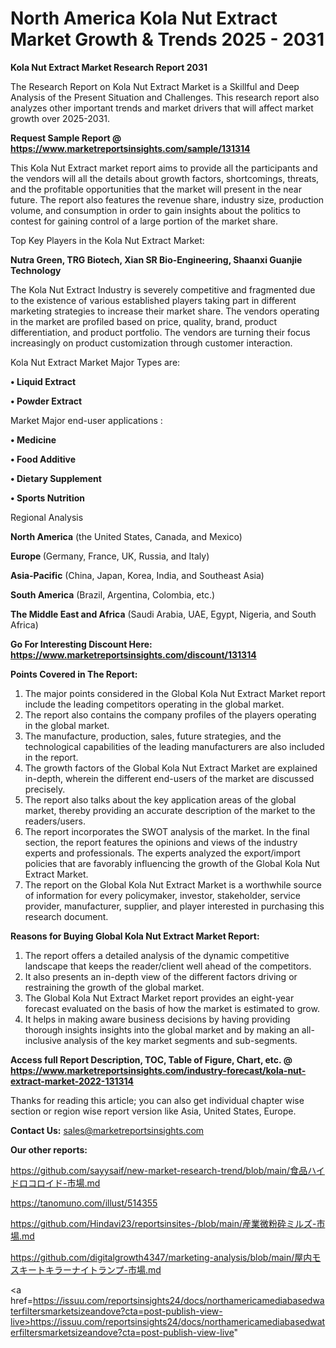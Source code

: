 # North America Kola Nut Extract Market Growth & Trends 2025 - 2031

<strong>Kola Nut Extract Market Research Report 2031</strong>

The Research Report on Kola Nut Extract Market is a Skillful and Deep Analysis of the Present Situation and Challenges. This research report also analyzes other important trends and market drivers that will affect market growth over 2025-2031.

<strong>Request Sample Report @ <a href=https://www.marketreportsinsights.com/sample/131314>https://www.marketreportsinsights.com/sample/131314</a></strong>

This Kola Nut Extract market report aims to provide all the participants and the vendors will all the details about growth factors, shortcomings, threats, and the profitable opportunities that the market will present in the near future. The report also features the revenue share, industry size, production volume, and consumption in order to gain insights about the politics to contest for gaining control of a large portion of the market share.

Top Key Players in the Kola Nut Extract Market:

<strong>Nutra Green, TRG Biotech, Xian SR Bio-Engineering, Shaanxi Guanjie Technology</strong>

The Kola Nut Extract Industry is severely competitive and fragmented due to the existence of various established players taking part in different marketing strategies to increase their market share. The vendors operating in the market are profiled based on price, quality, brand, product differentiation, and product portfolio. The vendors are turning their focus increasingly on product customization through customer interaction.

Kola Nut Extract Market Major Types are:

<strong>• Liquid Extract

• Powder Extract</strong>

Market Major end-user applications :

<strong>• Medicine

• Food Additive

• Dietary Supplement

• Sports Nutrition</strong>

Regional Analysis

</u><strong><b>North America</b></strong> (the United States, Canada, and Mexico)

<strong><b>Europe </b></strong>(Germany, France, UK, Russia, and Italy)

<strong><b>Asia-Pacific</b></strong> (China, Japan, Korea, India, and Southeast Asia)

<strong><b>South America</b></strong> (Brazil, Argentina, Colombia, etc.)

<strong><b>The Middle East and Africa</b></strong> (Saudi Arabia, UAE, Egypt, Nigeria, and South Africa)

<strong>Go For Interesting Discount Here: <a href=https://www.marketreportsinsights.com/discount/131314>https://www.marketreportsinsights.com/discount/131314</a></strong>

<strong>Points Covered in The Report:</strong>
<ol>
  <li>The major points considered in the Global Kola Nut Extract Market report include the leading competitors operating in the global market.</li>
  <li>The report also contains the company profiles of the players operating in the global market.</li>
  <li>The manufacture, production, sales, future strategies, and the technological capabilities of the leading manufacturers are also included in the report.</li>
  <li>The growth factors of the Global Kola Nut Extract Market are explained in-depth, wherein the different end-users of the market are discussed precisely.</li>
  <li>The report also talks about the key application areas of the global market, thereby providing an accurate description of the market to the readers/users.</li>
  <li>The report incorporates the SWOT analysis of the market. In the final section, the report features the opinions and views of the industry experts and professionals. The experts analyzed the export/import policies that are favorably influencing the growth of the Global Kola Nut Extract Market.</li>
  <li>The report on the Global Kola Nut Extract Market is a worthwhile source of information for every policymaker, investor, stakeholder, service provider, manufacturer, supplier, and player interested in purchasing this research document.</li>
</ol>
<strong>Reasons for Buying Global Kola Nut Extract Market Report:</strong>

<ol>
  <li>The report offers a detailed analysis of the dynamic competitive landscape that keeps the reader/client well ahead of the competitors.</li>
  <li>It also presents an in-depth view of the different factors driving or restraining the growth of the global market.</li>
  <li>The Global Kola Nut Extract Market report provides an eight-year forecast evaluated on the basis of how the market is estimated to grow.</li>
  <li>It helps in making aware business decisions by having providing thorough insights insights into the global market and by making an all-inclusive analysis of the key market segments and sub-segments.</li>
</ol>
<strong>Access full Report Description, TOC, Table of Figure, Chart, etc. @ <a href=https://www.marketreportsinsights.com/industry-forecast/kola-nut-extract-market-2022-131314>https://www.marketreportsinsights.com/industry-forecast/kola-nut-extract-market-2022-131314</a></strong>


Thanks for reading this article; you can also get individual chapter wise section or region wise report version like Asia, United States, Europe.

<strong>Contact Us:</strong>
sales@marketreportsinsights.com

<strong>Our other reports:</strong>

<a href=https://github.com/sayysaif/new-market-research-trend/blob/main/食品ハイドロコロイド-市場.md>https://github.com/sayysaif/new-market-research-trend/blob/main/食品ハイドロコロイド-市場.md</a>

<a href=https://tanomuno.com/illust/514355>https://tanomuno.com/illust/514355</a>

<a href=https://github.com/Hindavi23/reportsinsites-/blob/main/産業微粉砕ミルズ-市場.md>https://github.com/Hindavi23/reportsinsites-/blob/main/産業微粉砕ミルズ-市場.md</a>

<a href=https://github.com/digitalgrowth4347/marketing-analysis/blob/main/屋内モスキートキラーナイトランプ-市場.md>https://github.com/digitalgrowth4347/marketing-analysis/blob/main/屋内モスキートキラーナイトランプ-市場.md</a>

<a href=https://issuu.com/reportsinsights24/docs/northamericamediabasedwaterfiltersmarketsizeandove?cta=post-publish-view-live>https://issuu.com/reportsinsights24/docs/northamericamediabasedwaterfiltersmarketsizeandove?cta=post-publish-view-live</a>"
